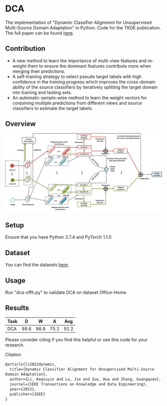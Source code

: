 # DCA
The implementation of "Dynamic Classifier Alignment for Unsupervised Multi-Source Domain Adaptation" in Python. 
Code for the TKDE publication. The full paper can be found [here](https://doi.org/10.1109/TKDE.2022.3144423). 

## Contribution

- A new method to learn the importance of multi-view features and re-weight them to ensure the dominant features contribute more when merging their predictions.
- A self-training strategy to select pseudo target labels with high confidence in the training progress which improves the cross-domain ability of the source classifiers by iteratively splitting the target
domain into training and testing sets.
- An automatic sample-wise method to learn the weight vectors for conjoining multiple predictions from different views and source classifiers to estimate the target labels.

## Overview
![Framework](https://github.com/el3518/DCA/blob/main/image/flowchart-0.jpg)

## Setup
Ensure that you have Python 3.7.4 and PyTorch 1.1.0

## Dataset
You can find the datasets [here](https://github.com/jindongwang/transferlearning/tree/master/data).

## Usage
Run "dca-offh.py" to validate DCA on dataset Office-Home. 

## Results

| Task  | D | W  | A | Avg  | 
| ---- | ---- | ---- | ---- | ---- |
| DCA  | 99.6  | 98.9  | 75.1 | 91.2 |


Please consider citing if you find this helpful or use this code for your research.

Citation
```
@article{li2022dynamic,
  title={Dynamic Classifier Alignment for Unsupervised Multi-Source Domain Adaptation},
  author={Li, Keqiuyin and Lu, Jie and Zuo, Hua and Zhang, Guangquan},
  journal={IEEE Transactions on Knowledge and Data Engineering},
  year={2022},
  publisher={IEEE}
}
